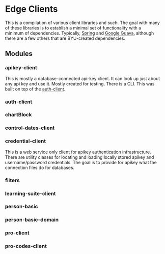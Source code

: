 # Edge Clients
This is a compilation of various client libraries and such. The goal with many of these libraries is to establish a minimal set of functionality with a minimum of dependencies. Typically, [Spring](http://projects.spring.io/spring-framework/) and [Google Guava](https://code.google.com/p/guava-libraries/), although there are a few others that are BYU-created dependencies.

## Modules

### apikey-client
This is mostly a database-connected api-key client. It can look up just about any api key and use it. Mostly created for testing. There is a CLI. This was built on top of the [auth-client](#auth-client).

### auth-client

### chartBlock

### control-dates-client

### credential-client
This is a web service only client for apikey authentication infrastructure. There are utility classes for locating and loading locally stored apikey and username/password credentials. The goal is to provide for apikey what the connection files do for databases.

### filters

### learning-suite-client

### person-basic

### person-basic-domain

### pro-client

### pro-codes-client
